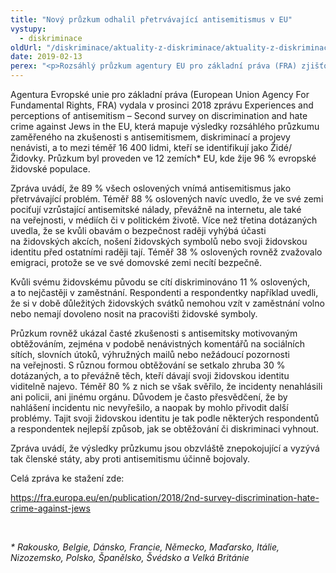 ```yaml
---
title: "Nový průzkum odhalil přetrvávající antisemitismus v EU"
vystupy:
  - diskriminace
oldUrl: "/diskriminace/aktuality-z-diskriminace/aktuality-z-diskriminace-2019/novy-pruzkum-odhalil-pretrvavajici-antisemitismus-v-eu/"
date: 2019-02-13
perex: "<p>Rozsáhlý průzkum agentury EU pro základní práva (FRA) zjišťoval zkušenosti evropských Židů a Židovek s antisemitismem, diskriminací a projevy nenávisti.</p>"
---
```


<!-- imported from the old website -->

<p>Agentura Evropské unie pro základní práva (European Union Agency For Fundamental Rights, FRA) vydala v prosinci 2018 zprávu Experiences and perceptions of antisemitism – Second survey on discrimination and hate crime against Jews in the EU, která mapuje výsledky rozsáhlého průzkumu zaměřeného na zkušenosti s antisemitismem, diskriminací a projevy nenávisti, a to mezi téměř 16 400 lidmi, kteří se identifikují jako Židé/Židovky. Průzkum byl proveden ve 12 zemích* EU, kde žije 96 % evropské židovské populace. </p> <p>Zpráva uvádí, že 89 % všech oslovených vnímá antisemitismus jako přetrvávající problém. Téměř 88 % oslovených navíc uvedlo, že ve své zemi pociťují vzrůstající antisemitské nálady, převážně na internetu, ale také na veřejnosti, v médiích či v politickém životě. Více než třetina dotázaných uvedla, že se kvůli obavám o bezpečnost raději vyhýbá účasti na židovských akcích, nošení židovských symbolů nebo svoji židovskou identitu před ostatními raději tají. Téměř 38 % oslovených rovněž zvažovalo emigraci, protože se ve své domovské zemi necítí bezpečně.</p> <p>Kvůli svému židovskému původu se cítí diskriminováno 11 % oslovených, a to nejčastěji v zaměstnání. Respondenti a respondentky například uvedli, že si v době důležitých židovských svátků nemohou vzít v zaměstnání volno nebo nemají dovoleno nosit na pracovišti židovské symboly. </p> <p>Průzkum rovněž ukázal časté zkušenosti s antisemitsky motivovaným obtěžováním, zejména v podobě nenávistných komentářů na sociálních sítích, slovních útoků, výhružných mailů nebo nežádoucí pozornosti na veřejnosti. S různou formou obtěžování se setkalo zhruba 30 % dotázaných, a to převážně těch, kteří dávají svoji židovskou identitu viditelně najevo. Téměř 80 % z nich se však svěřilo, že incidenty nenahlásili ani policii, ani jinému orgánu. Důvodem je často přesvědčení, že by nahlášení incidentu nic nevyřešilo, a naopak by mohlo přivodit další problémy. Tajit svoji židovskou identitu je tak podle některých respondentů a respondentek nejlepší způsob, jak se obtěžování či diskriminaci vyhnout.</p> <p>Zpráva uvádí, že výsledky průzkumu jsou obzvláště znepokojující a vyzývá tak členské státy, aby proti antisemitismu účinně bojovaly.</p> <p>Celá zpráva ke stažení zde:</p> <p><a href="https://fra.europa.eu/en/publication/2018/2nd-survey-discrimination-hate-crime-against-jews" target="_blank">https://fra.europa.eu/en/publication/2018/2nd-survey-discrimination-hate-crime-against-jews</a></p> <p> </p> <p><i>* Rakousko, Belgie, Dánsko, Francie, Německo, Maďarsko, Itálie, Nizozemsko, Polsko, Španělsko, Švédsko a Velká Británie</i></p>
